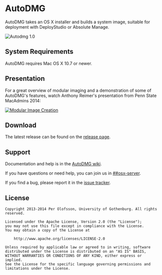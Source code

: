 AutoDMG
=======

AutoDMG takes an OS X installer and builds a system image, suitable for deployment with DeployStudio or Absolute Manage.

![Autodmg 1.0](http://magervalp.github.io/images/AutoDMG-1.0.png)


System Requirements
-------------------

AutoDMG requires Mac OS X 10.7 or newer.


Presentation
------------

For a great overview of modular imaging and a demonstration of some of AutoDMG's features, watch Anthony Reimer's presentation from Penn State MacAdmins 2014:

[![Modular Image Creation](http://img.youtube.com/vi/VQXhTPsUlzI/0.jpg)](http://www.youtube.com/watch?v=VQXhTPsUlzI)


Download
--------

The latest release can be found on the [release page](https://github.com/MagerValp/AutoDMG/releases).


Support
-------

Documentation and help is in the [AutoDMG wiki](https://github.com/MagerValp/AutoDMG/wiki).

If you have questions or need help, you can join us in [##osx-server](http://webchat.freenode.net/?channels=##osx-server).

If you find a bug, please report it in the [issue tracker](https://github.com/MagerValp/AutoDMG/issues).


License
-------

    Copyright 2013-2014 Per Olofsson, University of Gothenburg. All rights reserved.
    
    Licensed under the Apache License, Version 2.0 (the "License");
    you may not use this file except in compliance with the License.
    You may obtain a copy of the License at
    
        http://www.apache.org/licenses/LICENSE-2.0
    
    Unless required by applicable law or agreed to in writing, software
    distributed under the License is distributed on an "AS IS" BASIS,
    WITHOUT WARRANTIES OR CONDITIONS OF ANY KIND, either express or implied.
    See the License for the specific language governing permissions and
    limitations under the License.

